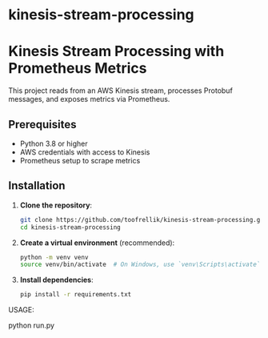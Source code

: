 # kinesis-stream-processing

# Kinesis Stream Processing with Prometheus Metrics

This project reads from an AWS Kinesis stream, processes Protobuf messages, and exposes metrics via Prometheus.

## Prerequisites

- Python 3.8 or higher
- AWS credentials with access to Kinesis
- Prometheus setup to scrape metrics

## Installation

1. **Clone the repository**:

    ```bash
    git clone https://github.com/toofrellik/kinesis-stream-processing.git
    cd kinesis-stream-processing
    ```

2. **Create a virtual environment** (recommended):

    ```bash
    python -m venv venv
    source venv/bin/activate  # On Windows, use `venv\Scripts\activate`
    ```

3. **Install dependencies**:

    ```bash
    pip install -r requirements.txt
    ```

USAGE:

python run.py
